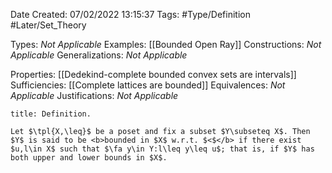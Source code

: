 <div class="topSpace"></div>

Date Created: 07/02/2022 13:15:37
Tags: #Type/Definition #Later/Set_Theory

Types: <i>Not Applicable</i>
Examples: [[Bounded Open Ray]]
Constructions: <i>Not Applicable</i>
Generalizations: <i>Not Applicable</i>

Properties: [[Dedekind-complete bounded convex sets are intervals]]
Sufficiencies: [[Complete lattices are bounded]]
Equivalences: <i>Not Applicable</i>
Justifications: <i>Not Applicable</i>

``` ad-Definition
title: Definition.

Let $\tpl{X,\leq}$ be a poset and fix a subset $Y\subseteq X$. Then $Y$ is said to be <b>bounded in $X$ w.r.t. $<$</b> if there exist $u,l\in X$ such that $\fa y\in Y:l\leq y\leq u$; that is, if $Y$ has both upper and lower bounds in $X$.

```
